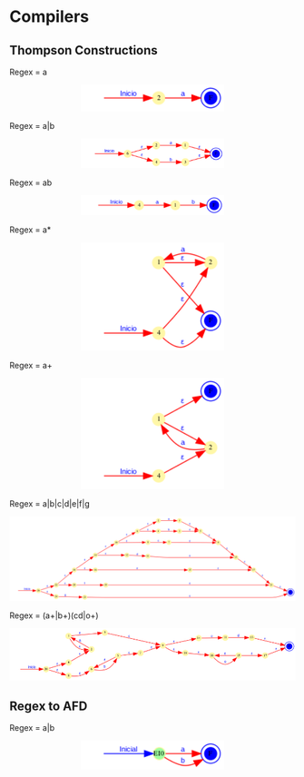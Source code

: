 # Compilers

## Thompson Constructions

Regex = a
<p align="center"> <img src="ss/RegexToAfd/output0.png" width="50%"></p>
Regex = a|b
<p align="center"> <img src="ss/RegexToAfd/output1.png" width="50%"></p>
Regex = ab
<p align="center"> <img src="ss/RegexToAfd/output2.png" width="50%"></p>
Regex = a*
<p align="center"> <img src="ss/RegexToAfd/output3.png" width="50%"></p>
Regex = a+
<p align="center"> <img src="ss/RegexToAfd/output4.png" width="50%"></p>
Regex = a|b|c|d|e|f|g
<p align="center"> <img src="ss/RegexToAfd/output5.png" width="100%"></p>
Regex = (a+|b+)(cd|o+)
<p align="center"> <img src="ss/RegexToAfd/output6.png" width="100%"></p>

## Regex to AFD

Regex = a|b
<p align="center"> <img src="ss/AFD00.png" width="50%"></p>
